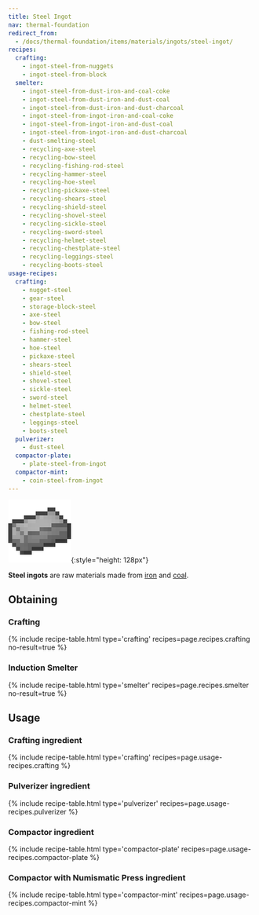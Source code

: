 ```yaml
---
title: Steel Ingot
nav: thermal-foundation
redirect_from:
  - /docs/thermal-foundation/items/materials/ingots/steel-ingot/
recipes:
  crafting:
    - ingot-steel-from-nuggets
    - ingot-steel-from-block
  smelter:
    - ingot-steel-from-dust-iron-and-coal-coke
    - ingot-steel-from-dust-iron-and-dust-coal
    - ingot-steel-from-dust-iron-and-dust-charcoal
    - ingot-steel-from-ingot-iron-and-coal-coke
    - ingot-steel-from-ingot-iron-and-dust-coal
    - ingot-steel-from-ingot-iron-and-dust-charcoal
    - dust-smelting-steel
    - recycling-axe-steel
    - recycling-bow-steel
    - recycling-fishing-rod-steel
    - recycling-hammer-steel
    - recycling-hoe-steel
    - recycling-pickaxe-steel
    - recycling-shears-steel
    - recycling-shield-steel
    - recycling-shovel-steel
    - recycling-sickle-steel
    - recycling-sword-steel
    - recycling-helmet-steel
    - recycling-chestplate-steel
    - recycling-leggings-steel
    - recycling-boots-steel
usage-recipes:
  crafting:
    - nugget-steel
    - gear-steel
    - storage-block-steel
    - axe-steel
    - bow-steel
    - fishing-rod-steel
    - hammer-steel
    - hoe-steel
    - pickaxe-steel
    - shears-steel
    - shield-steel
    - shovel-steel
    - sickle-steel
    - sword-steel
    - helmet-steel
    - chestplate-steel
    - leggings-steel
    - boots-steel
  pulverizer:
    - dust-steel
  compactor-plate:
    - plate-steel-from-ingot
  compactor-mint:
    - coin-steel-from-ingot
---
```


![Steel ingot](/assets/images/thermal-foundation/ingot-steel.png){:style="height: 128px"}


**Steel ingots** are raw materials made from
[iron](https://minecraft.gamepedia.com/Iron_Ingot) and
[coal](https://minecraft.gamepedia.com/Coal).


Obtaining
---------

### Crafting
{% include recipe-table.html type='crafting' recipes=page.recipes.crafting no-result=true %}

### Induction Smelter
{% include recipe-table.html type='smelter' recipes=page.recipes.smelter no-result=true %}


Usage
-----

### Crafting ingredient
{% include recipe-table.html type='crafting' recipes=page.usage-recipes.crafting %}

### Pulverizer ingredient
{% include recipe-table.html type='pulverizer' recipes=page.usage-recipes.pulverizer %}

### Compactor ingredient
{% include recipe-table.html type='compactor-plate' recipes=page.usage-recipes.compactor-plate %}

### Compactor with Numismatic Press ingredient
{% include recipe-table.html type='compactor-mint' recipes=page.usage-recipes.compactor-mint %}
